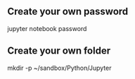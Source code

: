 ## Create your own password
jupyter notebook password

## Create your own folder
mkdir -p ~/sandbox/Python/Jupyter